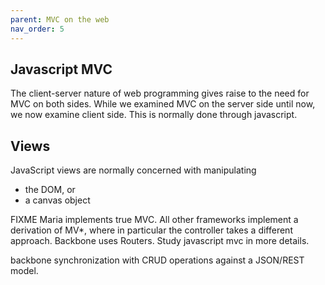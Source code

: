 ```yaml
---
parent: MVC on the web
nav_order: 5
---
```

Javascript MVC
--------------

The client-server nature of web programming gives raise to the need for MVC on
both sides. While we examined MVC on the server side until now, we now examine
client side. This is normally done through javascript.


Views
-----

JavaScript views are normally concerned with manipulating

- the DOM, or
- a canvas object


FIXME
Maria implements true MVC. All other frameworks implement a derivation of MV*, where in particular
the controller takes a different approach. Backbone uses Routers.
Study javascript mvc in more details.


backbone synchronization with CRUD operations against a JSON/REST model.  

